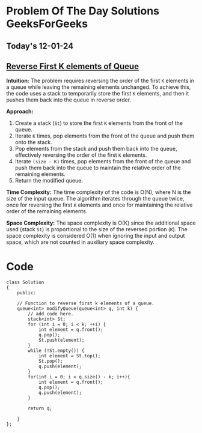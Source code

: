 #  Problem Of The Day Solutions GeeksForGeeks

## Today's 12-01-24 
## [Reverse First K elements of Queue](https://www.geeksforgeeks.org/problems/reverse-first-k-elements-of-queue/1)

**Intuition:**
The problem requires reversing the order of the first `K` elements in a queue while leaving the remaining elements unchanged. To achieve this, the code uses a stack to temporarily store the first `K` elements, and then it pushes them back into the queue in reverse order.

**Approach:**
1. Create a stack (`St`) to store the first `K` elements from the front of the queue.
2. Iterate `K` times, pop elements from the front of the queue and push them onto the stack.
3. Pop elements from the stack and push them back into the queue, effectively reversing the order of the first `K` elements.
4. Iterate `(size - K)` times, pop elements from the front of the queue and push them back into the queue to maintain the relative order of the remaining elements.
5. Return the modified queue.

**Time Complexity:**
The time complexity of the code is O(N), where N is the size of the input queue. The algorithm iterates through the queue twice, once for reversing the first `K` elements and once for maintaining the relative order of the remaining elements.

**Space Complexity:**
The space complexity is O(K) since the additional space used (stack `St`) is proportional to the size of the reversed portion (`K`). The space complexity is considered O(1) when ignoring the input and output space, which are not counted in auxiliary space complexity.


# Code
```
class Solution
{
    public:
    
    // Function to reverse first k elements of a queue.
    queue<int> modifyQueue(queue<int> q, int k) {
        // add code here.
        stack<int> St;
        for (int i = 0; i < k; ++i) {
            int element = q.front();
            q.pop();
            St.push(element);
        }
        while (!St.empty()) {
            int element = St.top();
            St.pop();
            q.push(element);
        }
        for(int i = 0; i < q.size() - k; i++){
            int element = q.front();
            q.pop();
            q.push(element);
        }
        
        return q;
     
    }
};

```
